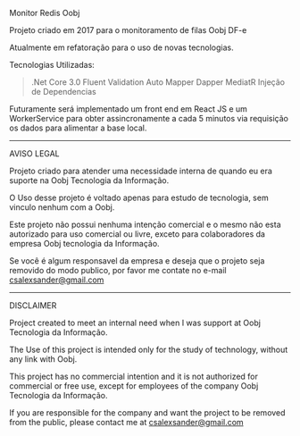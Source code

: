 Monitor Redis Oobj

Projeto criado em 2017 para o monitoramento de filas Oobj DF-e

Atualmente em refatoração para o uso de novas tecnologias.

Tecnologias Utilizadas:
  > .Net Core 3.0
  > Fluent Validation
  > Auto Mapper
  > Dapper
  > MediatR
  > Injeção de Dependencias
  
 Futuramente será implementado um front end em React JS e um WorkerService para obter assincronamente a cada 5 minutos via requisição os dados para alimentar a base local.  

---------------------------------------------------------------------------------------------------------------------------------------------------------------------------

AVISO LEGAL

Projeto criado para atender uma necessidade interna de quando eu era suporte na Oobj Tecnologia da Informação.

O Uso desse projeto é voltado apenas para estudo de tecnologia, sem vinculo nenhum com a Oobj.

Este projeto não possui nenhuma intenção comercial e o mesmo não esta autorizado para uso comercial ou livre, exceto para colaboradores da empresa Oobj tecnologia da Informação.

Se você é algum responsavel da empresa e deseja que o projeto seja removido do modo publico, por favor me contate no e-mail csalexsander@gmail.com

-----------------------------------------------------------------------------------------------------------------------------------------------------------------------------
DISCLAIMER

Project created to meet an internal need when I was support at Oobj Tecnologia da Informação.

The Use of this project is intended only for the study of technology, without any link with Oobj.

This project has no commercial intention and it is not authorized for commercial or free use, except for employees of the company Oobj Tecnologia da Informação.

If you are responsible for the company and want the project to be removed from the public, please contact me at csalexsander@gmail.com
